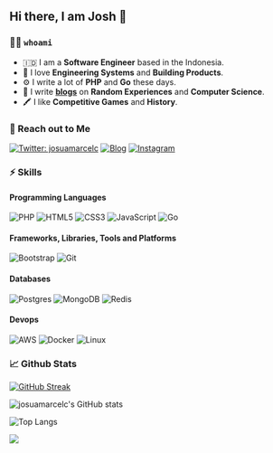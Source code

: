## Hi there, I am Josh 👋

### 👨‍💻 `whoami`

- 🇮🇩 I am a **Software Engineer** based in the Indonesia.
- 🌱 I love **Engineering Systems** and **Building Products**.
- ⚙️ I write a lot of **PHP** and **Go** these days.
- 📜 I write **[blogs](https://josuamarcelc.com/blog)** on **Random Experiences** and **Computer Science**.
- 🖍️ I like **Competitive Games** and **History**.

### 🤝 Reach out to Me

[![Twitter: josuamarcelc](https://img.shields.io/badge/josuamarcelc-%231DA1F2.svg?style=for-the-badge&logo=Twitter&logoColor=white)](https://twitter.com/josuamarcelc)
[![Blog](https://img.shields.io/badge/dev.to-0A0A0A?style=for-the-badge&logo=dev.to&logoColor=white)](https://josuamarcelc.com)
[![Instagram](https://img.shields.io/badge/josuamarcelc-%23E4405F.svg?style=for-the-badge&logo=Instagram&logoColor=white)](https://www.instagram.com/josuamarcelc/)


### ⚡ Skills

#### Programming Languages

![PHP](https://img.shields.io/badge/php-%230175C2.svg?style=for-the-badge&logo=php&logoColor=white)
![HTML5](https://img.shields.io/badge/html5-%23E34F26.svg?style=for-the-badge&logo=html5&logoColor=white)
![CSS3](https://img.shields.io/badge/css3-%231572B6.svg?style=for-the-badge&logo=css3&logoColor=white)
![JavaScript](https://img.shields.io/badge/javascript-%23323330.svg?style=for-the-badge&logo=javascript&logoColor=%23F7DF1E)
![Go](https://img.shields.io/badge/go-%2300ADD8.svg?style=for-the-badge&logo=go&logoColor=white)

#### Frameworks, Libraries, Tools and Platforms

![Bootstrap](https://img.shields.io/badge/bootstrap-%23563D7C.svg?style=for-the-badge&logo=bootstrap&logoColor=white)
![Git](https://img.shields.io/badge/git-%23F05033.svg?style=for-the-badge&logo=git&logoColor=white)

#### Databases

![Postgres](https://img.shields.io/badge/postgres-%23316192.svg?style=for-the-badge&logo=postgresql&logoColor=white)
![MongoDB](https://img.shields.io/badge/MongoDB-%234ea94b.svg?style=for-the-badge&logo=mongodb&logoColor=white)
![Redis](https://img.shields.io/badge/redis-%23DD0031.svg?style=for-the-badge&logo=redis&logoColor=white)

#### Devops

![AWS](https://img.shields.io/badge/AWS-%23FF9900.svg?style=for-the-badge&logo=amazon-aws&logoColor=white)
![Docker](https://img.shields.io/badge/docker-%230db7ed.svg?style=for-the-badge&logo=docker&logoColor=white)
![Linux](https://img.shields.io/badge/Linux-FCC624?style=for-the-badge&logo=linux&logoColor=black)

### 📈 Github Stats

[![GitHub Streak](https://github-readme-streak-stats.herokuapp.com?user=josuamarcelc&theme=dark&hide_border=true&date_format=M%20j%5B%2C%20Y%5D)](https://git.io/streak-stats)

![josuamarcelc's GitHub stats](https://github-readme-stats.vercel.app/api?username=josuamarcelc&show_icons=true&theme=dark&count_private=true&hide_border=true)

![Top Langs](https://github-readme-stats.vercel.app/api/top-langs/?username=josuamarcelc&show_icons=true&theme=dark&layout=compact&hide_border=true)

![](https://hit.yhype.me/github/profile?user_id=2734197)
